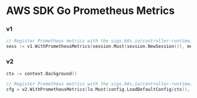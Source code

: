 # AWS SDK Go Prometheus Metrics

### v1

```go
// Register Prometheus metrics with the sigs.k8s.io/controller-runtime/pkg/metrics registry
sess := v1.WithPrometheusMetrics(session.Must(session.NewSession()), metrics.Registry)
```

### v2

```go
ctx := context.Background()

// Register Prometheus metrics with the sigs.k8s.io/controller-runtime/pkg/metrics registry
cfg = v2.WithPrometheusMetrics(lo.Must(config.LoadDefaultConfig(ctx)), metrics.Registry)
```